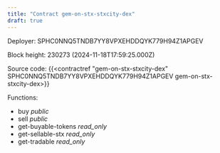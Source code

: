 ```yaml
---
title: "Contract gem-on-stx-stxcity-dex"
draft: true
---
```

Deployer: SPHC0NNQ5TNDB7YY8VPXEHDDQYK779H94Z1APGEV


 



Block height: 230273 (2024-11-18T17:59:25.000Z)

Source code: {{<contractref "gem-on-stx-stxcity-dex" SPHC0NNQ5TNDB7YY8VPXEHDDQYK779H94Z1APGEV gem-on-stx-stxcity-dex>}}

Functions:

* buy _public_
* sell _public_
* get-buyable-tokens _read_only_
* get-sellable-stx _read_only_
* get-tradable _read_only_
